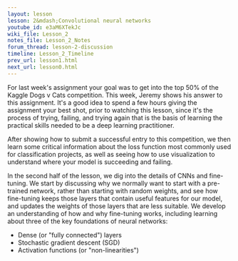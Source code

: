 ```yaml
---
layout: lesson
lesson: 2&mdash;Convolutional neural networks
youtube_id: e3aM6XTekJc
wiki_file: Lesson_2
notes_file: Lesson_2_Notes
forum_thread: lesson-2-discussion
timeline: Lesson_2_Timeline
prev_url: lesson1.html
next_url: lesson0.html
---
```


For last week's assignment your goal was to get into the top 50% of the Kaggle Dogs v Cats competition. This week, Jeremy shows his answer to this assignment. It's a good idea to spend a few hours giving the assignment your best shot, prior to watching this lesson, since it's the process of trying, failing, and trying again that is the basis of learning the practical skills needed to be a deep learning practitioner.

After showing how to submit a successful entry to this competition, we then learn some critical information about the loss function most commonly used for classification projects, as well as seeing how to use visualization to understand where your model is succeeding and failing.

In the second half of the lesson, we dig into the details of CNNs and fine-tuning. We start by discussing why we normally want to start with a pre-trained network, rather than starting with random weights, and see how fine-tuning keeps those layers that contain useful features for our model, and updates the weights of those layers that are less suitable. We develop an understanding of how and why fine-tuning works, including learning about three of the key foundations of neural networks:

* Dense (or "fully connected") layers
* Stochastic gradient descent (SGD)
* Activation functions (or "non-linearities")

